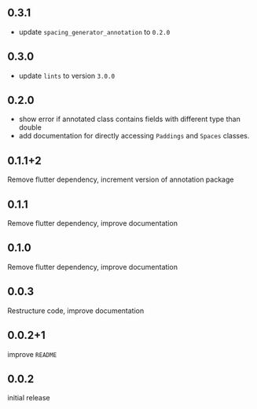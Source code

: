## 0.3.1
* update `spacing_generator_annotation` to `0.2.0`

## 0.3.0

* update `lints` to version `3.0.0`

## 0.2.0

* show error if annotated class contains fields with different type than double
* add documentation for directly accessing `Paddings` and `Spaces` classes.

## 0.1.1+2

Remove flutter dependency, increment version of annotation package

## 0.1.1

Remove flutter dependency, improve documentation

## 0.1.0

Remove flutter dependency, improve documentation

## 0.0.3

Restructure code, improve documentation

## 0.0.2+1

improve `README`

## 0.0.2

initial release
